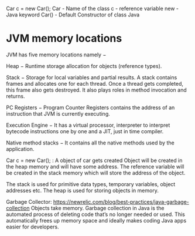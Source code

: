 
Car c = new Car();
Car - Name of the class
c - reference variable
new - Java keyword
Car() - Default Constructor of class Java

# JVM memory locations

JVM has five memory locations namely −

Heap − Runtime storage allocation for objects (reference types).

Stack − Storage for local variables and partial results. A stack contains frames and allocates one for each thread. Once a thread gets completed, this frame also gets destroyed. It also plays roles in method invocation and returns.

PC Registers − Program Counter Registers contains the address of an instruction that JVM is currently executing.

Execution Engine − It has a virtual processor, interpreter to interpret bytecode instructions one by one and a JIT, just in time compiler.

Native method stacks − It contains all the native methods used by the application.

Car c = new Car();  : A object of car gets created
Object will be created in the heap memory and will have some address.
The reference variable will be created in the stack memory which will store the address of the object.

The stack is used for primitive data types, temporary variables, object addresses etc. The heap is used for storing objects in memory.

Garbage Collector: https://newrelic.com/blog/best-practices/java-garbage-collection
Objects take memory.
Garbage collection in Java is the automated process of deleting code that’s no longer needed or used. This automatically frees up memory space and ideally makes coding Java apps easier for developers.


